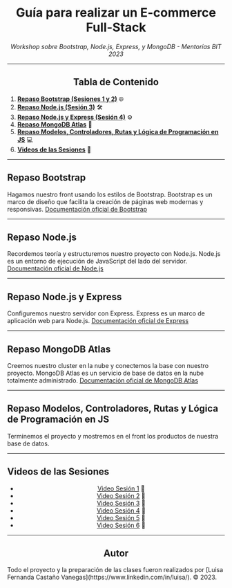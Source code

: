 <!-- Centrar el título -->
<h1 align="center">Guía para realizar un E-commerce Full-Stack</h1>

<!-- Subtítulo -->
<p align="center"><em>Workshop sobre Bootstrap, Node.js, Express, y MongoDB - Mentorías BIT 2023</em></p>

<!-- Separador -->
<hr>

<!-- Tabla de Contenido -->
<h2 align="center">Tabla de Contenido</h2>

1. [**Repaso Bootstrap (Sesiones 1 y 2)**](#repaso-bootstrap) 🌐
2. [**Repaso Node.js (Sesión 3)**](#repaso-nodejs) 🛠️
3. [**Repaso Node.js y Express (Sesión 4)**](#repaso-nodejs-y-express) ⚙️
4. [**Repaso MongoDB Atlas**](#repaso-mongodb-atlas) 📡
5. [**Repaso Modelos, Controladores, Rutas y Lógica de Programación en JS**](#repaso-modelos-controladores-rutas-y-logica-de-programacion-en-js) 💻
6. [**Videos de las Sesiones**](#videos-de-las-sesiones) 🎥

<!-- Separador -->
<hr>

<!-- Contenido de cada sección -->

## Repaso Bootstrap
Hagamos nuestro front usando los estilos de Bootstrap. Bootstrap es un marco de diseño que facilita la creación de páginas web modernas y responsivas. [Documentación oficial de Bootstrap](https://getbootstrap.com/)

---

## Repaso Node.js
Recordemos teoría y estructuremos nuestro proyecto con Node.js. Node.js es un entorno de ejecución de JavaScript del lado del servidor. [Documentación oficial de Node.js](https://nodejs.org/)

---

## Repaso Node.js y Express
Configuremos nuestro servidor con Express. Express es un marco de aplicación web para Node.js. [Documentación oficial de Express](https://expressjs.com/)

---

## Repaso MongoDB Atlas
Creemos nuestro cluster en la nube y conectemos la base con nuestro proyecto. MongoDB Atlas es un servicio de base de datos en la nube totalmente administrado. [Documentación oficial de MongoDB Atlas](https://docs.atlas.mongodb.com/)

---

## Repaso Modelos, Controladores, Rutas y Lógica de Programación en JS
Terminemos el proyecto y mostremos en el front los productos de nuestra base de datos.

---

## Videos de las Sesiones
<ul align="center">
  <li><a href="#" target="_blank">Video Sesión 1</a> 🎥</li>
  <li><a href="#" target="_blank">Video Sesión 2</a> 🎥</li>
  <li><a href="#" target="_blank">Video Sesión 3</a> 🎥</li>
  <li><a href="#" target="_blank">Video Sesión 4</a> 🎥</li>
  <li><a href="#" target="_blank">Video Sesión 5</a> 🎥</li>
  <li><a href="#" target="_blank">Video Sesión 6</a> 🎥</li>
</ul>

<!-- Separador -->
<hr>

<!-- Subtítulo de Autor -->
<h2 align="center">Autor</h2>
Todo el proyecto y la preparación de las clases fueron realizados por [Luisa Fernanda Castaño Vanegas](https://www.linkedin.com/in/luisa/). © 2023.


